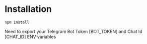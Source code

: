 # Installation
``
npm install
``

Need to export your Telegram Bot Token [BOT_TOKEN] and Chat Id [CHAT_ID] ENV variables